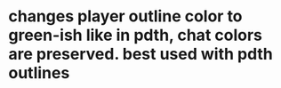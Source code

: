 # changes player outline color to green-ish like in pdth, chat colors are preserved. best used with pdth outlines